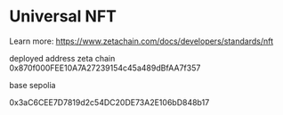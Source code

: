 # Universal NFT

Learn more: https://www.zetachain.com/docs/developers/standards/nft

deployed address  zeta chain
0x870f000FEE10A7A27239154c45a489dBfAA7f357

base sepolia 

0x3aC6CEE7D7819d2c54DC20DE73A2E106bD848b17